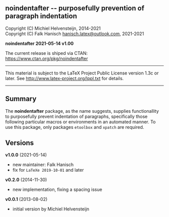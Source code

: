
 noindentafter -- purposefully prevention of paragraph indentation
-------------------------------------------------------------------------------

 Copyright (C) Michiel Helvensteijn, 2014-2021<br>
 Copyright (C) Falk Hanisch <hanisch.latex@outlook.com>, 2021-2021

 **noindentafter 2021-05-14 v1.00**
 
 The current release is shiped via CTAN: https://www.ctan.org/pkg/noindentafter

-------------------------------------------------------------------------------

 This material is subject to the LaTeX Project Public License version 1.3c
 or later. See http://www.latex-project.org/lppl.txt for details.

-------------------------------------------------------------------------------


Summary
-------

The **noindentafter** package, as the name suggests, supplies functionallity to 
purposefully prevent indentation of paragraphs, specifically those following
particular macros or environments in an automated manner. To use this package, 
only packages `etoolbox` and `xpatch` are required.


Versions
--------
**v1.0.0** (2021-05-14)
+ new maintainer: Falk Hanisch
+ fix for `LaTeXe 2019-10-01` and later

**v0.2.0** (2014-11-30)
+ new implementation, fixing a spacing issue

**v0.0.1** (2013-08-02)
+ initial version by Michiel Helvensteijn


